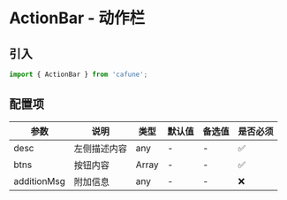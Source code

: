 # ActionBar - 动作栏

## 引入
```jsx
import { ActionBar } from 'cafune';
```

## 配置项
| 参数 | 说明 | 类型 | 默认值 |备选值 | 是否必须 |
| --- | --- | --- | --- | --- | --- |
| desc | 左侧描述内容 | any | - | - | ✅  |
| btns | 按钮内容 | Array | - | - | ✅  |
| additionMsg | 附加信息 | any | - | - | ❌ |
